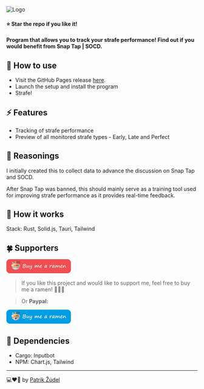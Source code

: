 <img src="https://raw.githubusercontent.com/patrikzudel/strafe-evaluation/main/preview.png?sanitize=true#gh-dark-mode-only" alt="Logo">

#### ⭐️ Star the repo if you like it!
#### Program that allows you to track your strafe performance! Find out if you would benefit from Snap Tap | SOCD.

  ## 📖 How to use
  - Visit the GitHub Pages release [here](https://chat.patrikzudel.me/).
  - Launch the setup and install the program
  - Strafe! 

## ⚡ Features
- Tracking of strafe performance
- Preview of all monitored strafe types - Early, Late and Perfect
## 💬 Reasonings
I initially created this to collect data to advance the discussion on Snap Tap and SOCD.

After Snap Tap was banned, this should mainly serve as a training tool used for improving strafe performance as it provides real-time feedback. 

## 📖 How it works

Stack: Rust, Solid.js, Tauri, Tailwind

## 🍀 Supporters

**[!["Buy Me A Ramen"](https://raw.githubusercontent.com/patrikzudel/patrikzudel/main/ramen.png)](https://www.buymeacoffee.com/patrikzero)**

> If you like this project and would like to support me, feel free to buy me a ramen! 🍜🍜🍜

> Or **Paypal:**

**[!["Buy Me A Ramen"](https://raw.githubusercontent.com/patrikzudel/patrikzudel/main/ramenpaypal.png)](https://ko-fi.com/patrikzudel)**

## 📃 Dependencies
- Cargo: Inputbot
- NPM: Chart.js, Tailwind

---

💻❤🍲 by [Patrik Žúdel](https://twitter.com/PatrikZero)
